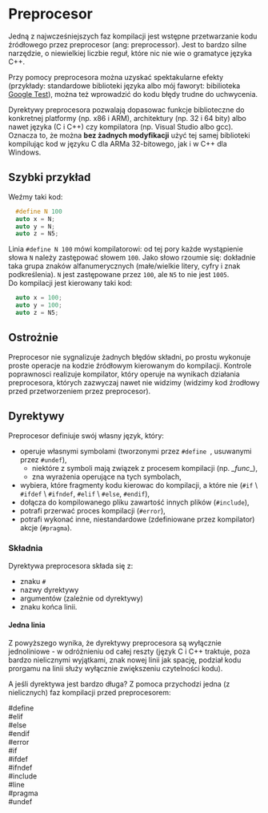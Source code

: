 # Preprocesor

Jedną z najwcześniejszych faz kompilacji jest wstępne przetwarzanie kodu źródłowego przez preprocesor \(ang: preprocessor\). Jest to bardzo silne narzędzie, o niewielkiej liczbie reguł, które nic nie wie o gramatyce języka C++.

Przy pomocy preprocesora można uzyskać spektakularne efekty \(przykłady: standardowe biblioteki języka albo mój faworyt: bibilioteka [Google Test](https://github.com/google/googletest)\), można też wprowadzić do kodu błędy trudne do uchwycenia.

Dyrektywy preprocesora pozwalają dopasowac funkcje biblioteczne do konkretnej platformy \(np. x86 i ARM\), architektury \(np. 32 i 64 bity\) albo nawet języka \(C i C++\) czy kompilatora \(np. Visual Studio albo gcc\). Oznacza to, że można **bez żadnych modyfikacji** użyć tej samej biblioteki kompilując kod w języku C dla ARMa 32-bitowego, jak i w C++ dla Windows.

## Szybki przykład

Weźmy taki kod:

```C++
  #define N 100
  auto x = N;
  auto y = N;
  auto z = N5;
```
Linia ```#define N 100``` mówi kompilatorowi: od tej pory każde wystąpienie słowa ```N``` należy zastępować słowem ```100```. Jako słowo rzoumie się: dokładnie taka grupa znaków alfanumerycznych \(małe/wielkie litery, cyfry i znak podkreślenia\). ```N``` jest zastępowane przez ```100```, ale ```N5``` to nie jest ```1005```.  
Do kompilacji jest kierowany taki kod:
```C++
  auto x = 100;
  auto y = 100;
  auto z = N5;
```

## Ostrożnie

Preprocesor nie sygnalizuje żadnych błędów składni, po prostu wykonuje proste operacje na kodzie źródłowym kierowanym do kompilacji. Kontrole poprawnosci realizuje kompilator, który operuje na wynikach działania preprocesora, których zazwyczaj nawet nie widzimy \(widzimy kod źrodłowy przed przetworzeniem przez preprocesor\).

## Dyrektywy

Preprocesor definiuje swój własny język, który:

* operuje własnymi symbolami \(tworzonymi przez ```#define ```, usuwanymi przez ```#undef```\),
    * niektóre z symboli mają związek z procesem kompilacji \(np. _\_func__\),
    * zna wyrażenia operujące na tych symbolach,
* wybiera, które fragmenty kodu kierowac do kompilacji, a które nie \(```#if``` \ ```#ifdef``` \ ```#ifndef```, ```#elif``` \ ```#else```, ```#endif```\),
* dołącza do kompilowanego pliku zawartość innych plików \(```#include```\),
* potrafi przerwać proces kompilacji \(`#error`\),
* potrafi wykonać inne, niestandardowe (zdefiniowane przez kompilator) akcje \(`#pragma`\).

### Składnia

Dyrektywa preprocesora składa się z:  
* znaku `#`
* nazwy dyrektywy
* argumentów \(zależnie od dyrektywy\)
* znaku końca linii.

#### Jedna linia

Z powyższego wynika, że dyrektywy preprocesora są wyłącznie jednoliniowe - w odróżnieniu od całej reszty \(język C i C++ traktuje, poza bardzo nielicznymi wyjątkami, znak nowej linii jak spację, podział kodu prorgamu na linii służy wyłącznie zwiększeniu czytelności kodu\).

A jeśli dyrektywa jest bardzo długa? Z pomoca przychodzi jedna (z nielicznych) faz kompilacji przed preprocesorem:  








\#define  
\#elif  
\#else  
\#endif  
\#error  
\#if  
\#ifdef  
\#ifndef  
\#include  
\#line  
\#pragma  
\#undef  





 













